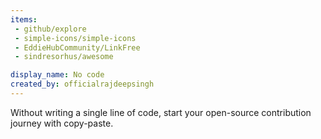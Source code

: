 ```yaml
---
items:
 - github/explore
 - simple-icons/simple-icons
 - EddieHubCommunity/LinkFree
 - sindresorhus/awesome

display_name: No code 
created_by: officialrajdeepsingh
---
```

Without writing a single line of code, start your open-source contribution journey with copy-paste.
